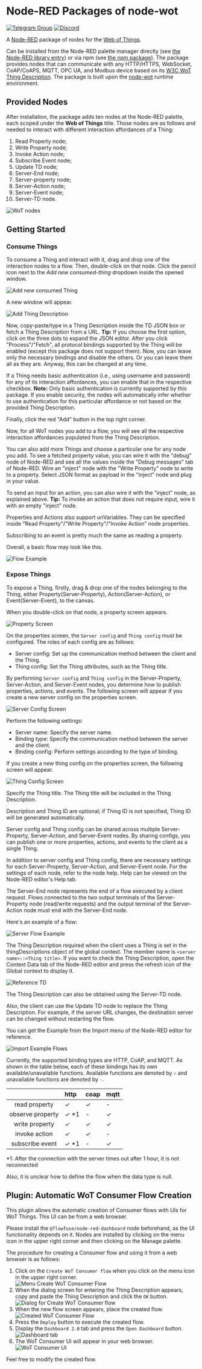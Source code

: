 # Node-RED Packages of node-wot

[![Telegram Group](https://img.shields.io/endpoint?color=neon&url=https%3A%2F%2Ftg.sumanjay.workers.dev%2Fnodewot)](https://t.me/nodewot)
[![Discord](https://img.shields.io/badge/Discord-7289DA?logo=discord&logoColor=white&label=node-wot)](https://discord.gg/JXY2Jzefz3)

A [Node-RED](https://nodered.org/) package of nodes for the [Web of Things](https://www.w3.org/WoT/).

Can be installed from the Node-RED palette manager directly (see [the Node-RED library entry](https://flows.nodered.org/node/@thingweb/node-red-node-wot)) or via npm (see [the npm package](https://www.npmjs.com/package/@thingweb/node-red-node-wot)).
The package provides nodes that can communicate with any HTTP/HTTPS, WebSocket, CoAP/CoAPS, MQTT, OPC UA, and Modbus device based on its [W3C WoT Thing Description](https://www.w3.org/TR/wot-thing-description/).
The package is built upon the [node-wot](https://github.com/eclipse-thingweb/node-wot) runtime environment.

## Provided Nodes

After installation, the package adds ten nodes at the Node-RED palette, each scoped under the __Web of Things__ title.
Those nodes are as follows and needed to interact with different interaction affordances of a Thing:

1) Read Property node;
1) Write Property node;
1) Invoke Action node;
1) Subscribe Event node;
1) Update TD node;
1) Server-End node;
1) Server-property node;
1) Server-Action node;
1) Server-Event node;
1) Server-TD node.

![WoT nodes](https://raw.githubusercontent.com/eclipse-thingweb/node-red/main/node-red-node-wot/screenshots/nodes.png)

## Getting Started

### Consume Things

To consume a Thing and interact with it, drag and drop one of the interaction nodes to a flow.
Then, double-click on that node.
Click the pencil icon next to the _Add new consumed-thing_ dropdown inside the opened window.

![Add new consumed Thing](https://raw.githubusercontent.com/eclipse-thingweb/node-red/main/node-red-node-wot/screenshots/add-thing.png)

A new window will appear.

![Add Thing Description](https://raw.githubusercontent.com/eclipse-thingweb/node-red/main/node-red-node-wot/screenshots/add-td.png)

Now, copy-paste/type in a Thing Description inside the TD JSON box or fetch a Thing Description from a URL.
**Tip:** If you choose the first option, click on the three dots to expand the JSON editor.
After you click "Process"/"Fetch", all protocol bindings supported by the Thing will be enabled (except this package does not support them).
Now, you can leave only the necessary bindings and disable the others.
Or you can leave them all as they are.
Anyway, this can be changed at any time.

If a Thing needs basic authentication (i.e., using username and password) for any of its interaction affordances, you can enable that in the respective checkbox.
**Note:** Only basic authentication is currently supported by this package.
If you enable security, the nodes will automatically infer whether to use authentication for this particular affordance or not based on the provided Thing Description.

Finally, click the red "Add" button in the top right corner.

Now, for all WoT nodes you add to a flow, you will see all the respective interaction affordances populated from the Thing Description.

You can also add more Things and choose a particular one for any node you add.
To see a fetched property value, you can wire it with the "debug" node of Node-RED and see all the values inside the "Debug messages" tab of Node-RED.
Wire an "inject" node with the "Write Property" node to write to a property.
Select JSON format as payload in the "inject" node and plug in your value.

To send an input for an action, you can also wire it with the "inject" node, as explained above.
**Tip:** To invoke an action that does not require input, wire it with an empty "inject" node.

Properties and Actions also support uriVariables.
They can be specified inside "Read Property"/"Write Property"/"Invoke Action" node properties.

Subscribing to an event is pretty much the same as reading a property.

Overall, a basic flow may look like this.

![Flow Example](https://raw.githubusercontent.com/eclipse-thingweb/node-red/main/node-red-node-wot/screenshots/flow-example.png)

### Expose Things

To expose a Thing, firstly, drag & drop one of the nodes belonging to the Thing, either Property(Server-Property), Action(Server-Action), or Event(Server-Event), to the canvas.

When you double-click on that node, a property screen appears.

![Property Screen](https://raw.githubusercontent.com/eclipse-thingweb/node-red/main/node-red-node-wot/screenshots/server-property-settings.png)

On the properties screen, the `Server config` and `Thing config` must be configured. The roles of each config are as follows:

* Server config: Set up the communication method between the client and the Thing.
* Thing config: Set the Thing attributes, such as the Thing title.

By performing `Server config` and `Thing config` in the Server-Property, Server-Action, and Server-Event nodes, you determine how to publish properties, actions, and events.
The following screen will appear if you create a new server config on the properties screen.

![Server Config Screen](https://raw.githubusercontent.com/eclipse-thingweb/node-red/main/node-red-node-wot/screenshots/server-config-settings.png)

Perform the following settings:

* Server name: Specify the server name.
* Binding type: Specify the communication method between the server and the client.
* Binding config: Perform settings according to the type of binding.

If you create a new thing config on the properties screen, the following screen will appear.

![Thing Config Screen](https://raw.githubusercontent.com/eclipse-thingweb/node-red/main/node-red-node-wot/screenshots/thing-config-settings.png)

Specify the Thing title. The Thing title will be included in the Thing Description.

Description and Thing ID are optional; if Thing ID is not specified, Thing ID will be generated automatically.

Server config and Thing config can be shared across multiple Server-Property, Server-Action, and Server-Event nodes. By sharing configs, you can publish one or more properties, actions, and events to the client as a single Thing.

In addition to server config and Thing config, there are necessary settings for each Server-Property, Server-Action, and Server-Event node. For the settings of each node, refer to the node help.
Help can be viewed on the Node-RED editor's Help tab.

The Server-End node represents the end of a flow executed by a client request.
Flows connected to the two output terminals of the Server-Property node (read/write requests) and the output terminal of the Server-Action node must end with the Server-End node.

Here's an example of a flow:

![Server Flow Example](https://raw.githubusercontent.com/eclipse-thingweb/node-red/main/node-red-node-wot/screenshots/server-flow-example.png)

The Thing Description required when the client uses a Thing is set in the thingDescriptions object of the global context. The member name is `<server name>::<Thing title>`.
If you want to check the Thing Description, open the Context Data tab of the Node-RED editor and press the refresh icon of the Global context to display it.

![Reference TD](https://raw.githubusercontent.com/eclipse-thingweb/node-red/main/node-red-node-wot/screenshots/reference-td.png)

The Thing Description can also be obtained using the Server-TD node.

Also, the client can use the Update TD node to replace the Thing Description. For example, if the server URL changes, the destination server can be changed without restarting the flow.

You can get the Example from the Import menu of the Node-RED editor for reference.

![Import Example Flows](https://raw.githubusercontent.com/eclipse-thingweb/node-red/main/node-red-node-wot/screenshots/import-example-flows.png)

Currently, the supported binding types are HTTP, CoAP, and MQTT. As shown in the table below, each of these bindings has its own available/unavailable functions. Available functions are denoted by `✓` and unavailable functions are denoted by `-`.

| |http|coap|mqtt|
| :---: | :--- | :--- | :--- |
|read property|✓|✓|-|
|observe property|✓ *1|-|✓|
|write property|✓|✓|✓|
|invoke action|✓|✓|-|
|subscribe event|✓ *1|-|✓|

*1: After the connection with the server times out after 1 hour, it is not reconnected

Also, it is unclear how to define the flow when the data type is null.

## Plugin: Automatic WoT Consumer Flow Creation

This plugin allows the automatic creation of Consumer flows with UIs for WoT Things.
This UI can be from a web browser.

Please install the `@flowfuse/node-red-dashboard` node beforehand, as the UI functionality depends on it.
Nodes are installed by clicking on the menu icon in the upper right corner and then clicking on the Manage palette.

The procedure for creating a Consumer flow and using it from a web browser is as follows:

1. Click on the `Create WoT Consumer flow` when you click on the menu icon in the upper right corner.  
![Menu Create WoT Consumer Flow](https://raw.githubusercontent.com/eclipse-thingweb/node-red/main/node-red-node-wot/screenshots/menu-create-wot-consumer-flow.png)
2. When the dialog screen for entering the Thing Description appears, copy and paste the Thing Description and click the `OK` button.
![Dialog for Create WoT Consumer flow](https://raw.githubusercontent.com/eclipse-thingweb/node-red/main/node-red-node-wot/screenshots/dialog-for-create-wot-consumer-flow.png)
3. When the new flow screen appears, place the created flow.
![Created WoT Consumer Flow](https://raw.githubusercontent.com/eclipse-thingweb/node-red/main/node-red-node-wot/screenshots/created-wot-consumer-flow.png)
4. Press the `Deploy` button to execute the created flow.
5. Display the `Dashboard 2.0` tab and press the `Open Dashboard` button.
![Dashboard tab](https://raw.githubusercontent.com/eclipse-thingweb/node-red/main/node-red-node-wot/screenshots/dashboard-tab.png)
6. The WoT Consumer UI will appear in your web browser.
![WoT Consumer UI](https://raw.githubusercontent.com/eclipse-thingweb/node-red/main/node-red-node-wot/screenshots/wot-consumer-screen.png)

Feel free to modify the created flow.
